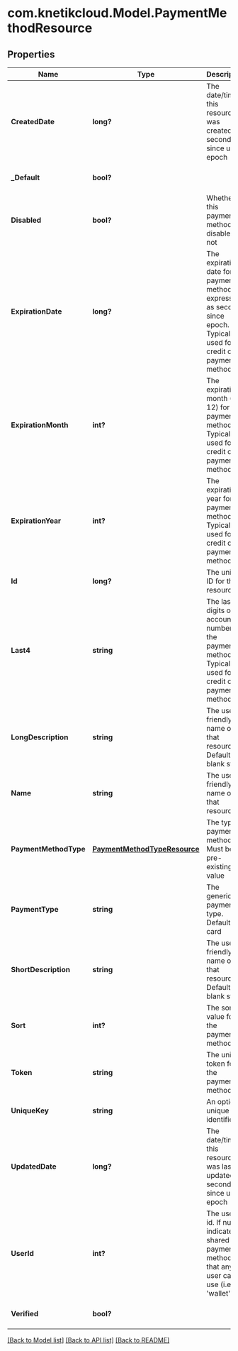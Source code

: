 # com.knetikcloud.Model.PaymentMethodResource
## Properties

Name | Type | Description | Notes
------------ | ------------- | ------------- | -------------
**CreatedDate** | **long?** | The date/time this resource was created in seconds since unix epoch | [optional] [default to null]
**_Default** | **bool?** |  | [optional] [default to null]
**Disabled** | **bool?** | Whether this payment method is disabled or not | [optional] [default to null]
**ExpirationDate** | **long?** | The expiration date for the payment method, expressed as seconds since epoch. Typically used for credit card payment methods | [optional] [default to null]
**ExpirationMonth** | **int?** | The expiration month (1 - 12) for the payment method. Typically used for credit card payment methods | [optional] [default to null]
**ExpirationYear** | **int?** | The expiration year for the payment method. Typically used for credit card payment methods | [optional] [default to null]
**Id** | **long?** | The unique ID for that resource | [optional] [default to null]
**Last4** | **string** | The last 4 digits of the account number for the payment method. Typically used for credit card payment methods | [optional] [default to null]
**LongDescription** | **string** | The user friendly name of that resource. Defaults to blank string | [optional] [default to null]
**Name** | **string** | The user friendly name of that resource | [default to null]
**PaymentMethodType** | [**PaymentMethodTypeResource**](PaymentMethodTypeResource.md) | The type of payment method. Must be a pre-existing value | [default to null]
**PaymentType** | **string** | The generic payment type. Default is card | [optional] [default to null]
**ShortDescription** | **string** | The user friendly name of that resource. Defaults to blank string | [optional] [default to null]
**Sort** | **int?** | The sort value for the payment method | [optional] [default to null]
**Token** | **string** | The unique token for the payment method | [optional] [default to null]
**UniqueKey** | **string** | An optional unique identifier | [optional] [default to null]
**UpdatedDate** | **long?** | The date/time this resource was last updated in seconds since unix epoch | [optional] [default to null]
**UserId** | **int?** | The user&#39;s id. If null, indicates a shared payment method that any user can use (i.e., &#39;wallet&#39;) | [optional] [default to null]
**Verified** | **bool?** |  | [optional] [default to null]

[[Back to Model list]](../README.md#documentation-for-models) [[Back to API list]](../README.md#documentation-for-api-endpoints) [[Back to README]](../README.md)

